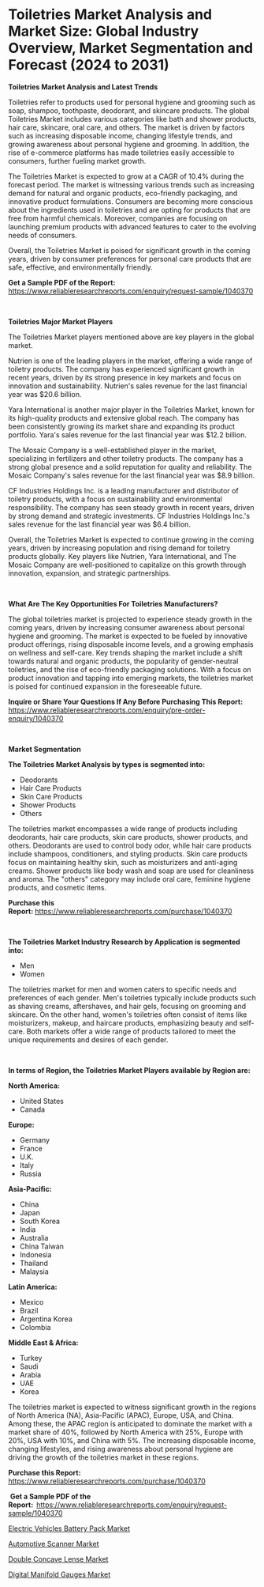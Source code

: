 <p><h1>Toiletries Market Analysis and Market Size: Global Industry Overview, Market Segmentation and Forecast (2024 to 2031)</h1></p><p><strong>Toiletries Market Analysis and Latest Trends</strong></p>
<p><p>Toiletries refer to products used for personal hygiene and grooming such as soap, shampoo, toothpaste, deodorant, and skincare products. The global Toiletries Market includes various categories like bath and shower products, hair care, skincare, oral care, and others. The market is driven by factors such as increasing disposable income, changing lifestyle trends, and growing awareness about personal hygiene and grooming. In addition, the rise of e-commerce platforms has made toiletries easily accessible to consumers, further fueling market growth.</p><p>The Toiletries Market is expected to grow at a CAGR of 10.4% during the forecast period. The market is witnessing various trends such as increasing demand for natural and organic products, eco-friendly packaging, and innovative product formulations. Consumers are becoming more conscious about the ingredients used in toiletries and are opting for products that are free from harmful chemicals. Moreover, companies are focusing on launching premium products with advanced features to cater to the evolving needs of consumers.</p><p>Overall, the Toiletries Market is poised for significant growth in the coming years, driven by consumer preferences for personal care products that are safe, effective, and environmentally friendly.</p></p>
<p><strong>Get a Sample PDF of the Report:&nbsp;</strong> <a href="https://www.reliableresearchreports.com/enquiry/request-sample/1040370">https://www.reliableresearchreports.com/enquiry/request-sample/1040370</a></p>
<p>&nbsp;</p>
<p><strong>Toiletries Major Market Players</strong></p>
<p><p>The Toiletries Market players mentioned above are key players in the global market. </p><p>Nutrien is one of the leading players in the market, offering a wide range of toiletry products. The company has experienced significant growth in recent years, driven by its strong presence in key markets and focus on innovation and sustainability. Nutrien's sales revenue for the last financial year was $20.6 billion.</p><p>Yara International is another major player in the Toiletries Market, known for its high-quality products and extensive global reach. The company has been consistently growing its market share and expanding its product portfolio. Yara's sales revenue for the last financial year was $12.2 billion.</p><p>The Mosaic Company is a well-established player in the market, specializing in fertilizers and other toiletry products. The company has a strong global presence and a solid reputation for quality and reliability. The Mosaic Company's sales revenue for the last financial year was $8.9 billion.</p><p>CF Industries Holdings Inc. is a leading manufacturer and distributor of toiletry products, with a focus on sustainability and environmental responsibility. The company has seen steady growth in recent years, driven by strong demand and strategic investments. CF Industries Holdings Inc.'s sales revenue for the last financial year was $6.4 billion.</p><p>Overall, the Toiletries Market is expected to continue growing in the coming years, driven by increasing population and rising demand for toiletry products globally. Key players like Nutrien, Yara International, and The Mosaic Company are well-positioned to capitalize on this growth through innovation, expansion, and strategic partnerships.</p></p>
<p>&nbsp;</p>
<p><strong>What Are The Key Opportunities For Toiletries Manufacturers?</strong></p>
<p><p>The global toiletries market is projected to experience steady growth in the coming years, driven by increasing consumer awareness about personal hygiene and grooming. The market is expected to be fueled by innovative product offerings, rising disposable income levels, and a growing emphasis on wellness and self-care. Key trends shaping the market include a shift towards natural and organic products, the popularity of gender-neutral toiletries, and the rise of eco-friendly packaging solutions. With a focus on product innovation and tapping into emerging markets, the toiletries market is poised for continued expansion in the foreseeable future.</p></p>
<p><strong>Inquire or Share Your Questions If Any Before Purchasing This Report:</strong> <a href="https://www.reliableresearchreports.com/enquiry/pre-order-enquiry/1040370">https://www.reliableresearchreports.com/enquiry/pre-order-enquiry/1040370</a></p>
<p>&nbsp;</p>
<p><strong>Market Segmentation</strong></p>
<p><strong>The Toiletries Market Analysis by types is segmented into:</strong></p>
<p><ul><li>Deodorants</li><li>Hair Care Products</li><li>Skin Care Products</li><li>Shower Products</li><li>Others</li></ul></p>
<p><p>The toiletries market encompasses a wide range of products including deodorants, hair care products, skin care products, shower products, and others. Deodorants are used to control body odor, while hair care products include shampoos, conditioners, and styling products. Skin care products focus on maintaining healthy skin, such as moisturizers and anti-aging creams. Shower products like body wash and soap are used for cleanliness and aroma. The "others" category may include oral care, feminine hygiene products, and cosmetic items.</p></p>
<p><strong>Purchase this Report:&nbsp;</strong><a href="https://www.reliableresearchreports.com/purchase/1040370">https://www.reliableresearchreports.com/purchase/1040370</a></p>
<p>&nbsp;</p>
<p><strong>The Toiletries Market Industry Research by Application is segmented into:</strong></p>
<p><ul><li>Men</li><li>Women</li></ul></p>
<p><p>The toiletries market for men and women caters to specific needs and preferences of each gender. Men's toiletries typically include products such as shaving creams, aftershaves, and hair gels, focusing on grooming and skincare. On the other hand, women's toiletries often consist of items like moisturizers, makeup, and haircare products, emphasizing beauty and self-care. Both markets offer a wide range of products tailored to meet the unique requirements and desires of each gender.</p></p>
<p>&nbsp;</p>
<p><strong>In terms of Region, the Toiletries Market Players available by Region are:</strong></p>
<p>
    <p> <strong> North America: </strong>
        <ul>
            <li>United States</li>
            <li>Canada</li>
        </ul>
        </p> 
    <p> <strong> Europe: </strong>
        <ul>
            <li>Germany</li>
            <li>France</li>
            <li>U.K.</li>
            <li>Italy</li>
            <li>Russia</li>
        </ul>
        </p> 
    <p> <strong> Asia-Pacific: </strong>
        <ul>
            <li>China</li>
            <li>Japan</li>
            <li>South Korea</li>
            <li>India</li>
            <li>Australia</li>
            <li>China Taiwan</li>
            <li>Indonesia</li>
            <li>Thailand</li>
            <li>Malaysia</li>
        </ul>
        </p> 
    <p> <strong> Latin America: </strong>
        <ul>
            <li>Mexico</li>
            <li>Brazil</li>
            <li>Argentina Korea</li>
            <li>Colombia</li>
        </ul>
        </p> 
    <p> <strong> Middle East & Africa: </strong>
        <ul>
            <li>Turkey</li>
            <li>Saudi</li>
            <li>Arabia</li>
            <li>UAE</li>
            <li>Korea</li>
        </ul>
    </p>
    </p>
<p><p>The toiletries market is expected to witness significant growth in the regions of North America (NA), Asia-Pacific (APAC), Europe, USA, and China. Among these, the APAC region is anticipated to dominate the market with a market share of 40%, followed by North America with 25%, Europe with 20%, USA with 10%, and China with 5%. The increasing disposable income, changing lifestyles, and rising awareness about personal hygiene are driving the growth of the toiletries market in these regions.</p></p>
<p><strong>Purchase this Report: </strong><a href="https://www.reliableresearchreports.com/purchase/1040370">https://www.reliableresearchreports.com/purchase/1040370</a></p>
<p>&nbsp;<strong>Get a Sample PDF of the Report:&nbsp;&nbsp;</strong><a href="https://www.reliableresearchreports.com/enquiry/request-sample/1040370">https://www.reliableresearchreports.com/enquiry/request-sample/1040370</a></p>
<p><strong></strong></p>
<p><p><a href="https://chivalrous-flock-a86.notion.site/Electric-Vehicles-Battery-Pack-Market-Size-Evaluating-its-Market-Trends-Growth-and-Projections-20-7d37fb91676342199508f96342e7be14">Electric Vehicles Battery Pack Market</a></p><p><a href="https://faithful-glue-af3.notion.site/Automotive-Scanner-Market-A-Comprehensive-Report-of-its-Market-Share-Growth-Trends-2024-2031-f17d7c659f824905b7e0c8cb71bebc39">Automotive Scanner Market</a></p><p><a href="https://view.publitas.com/reportprime-1/double-concave-lense-market-with-the-goal-of-estimating-the-market-size-and-future-growth-potential-of-various-market-segments-based-on-component-applications-end-user-and-region/">Double Concave Lense Market</a></p><p><a href="https://angry-finch-aaf.notion.site/Digital-Manifold-Gauges-Market-Size-Market-Share-and-Global-Market-Analysis-Report-2024-2031-e3e9c85207eb4050855c797fe383eef1">Digital Manifold Gauges Market</a></p></p>
